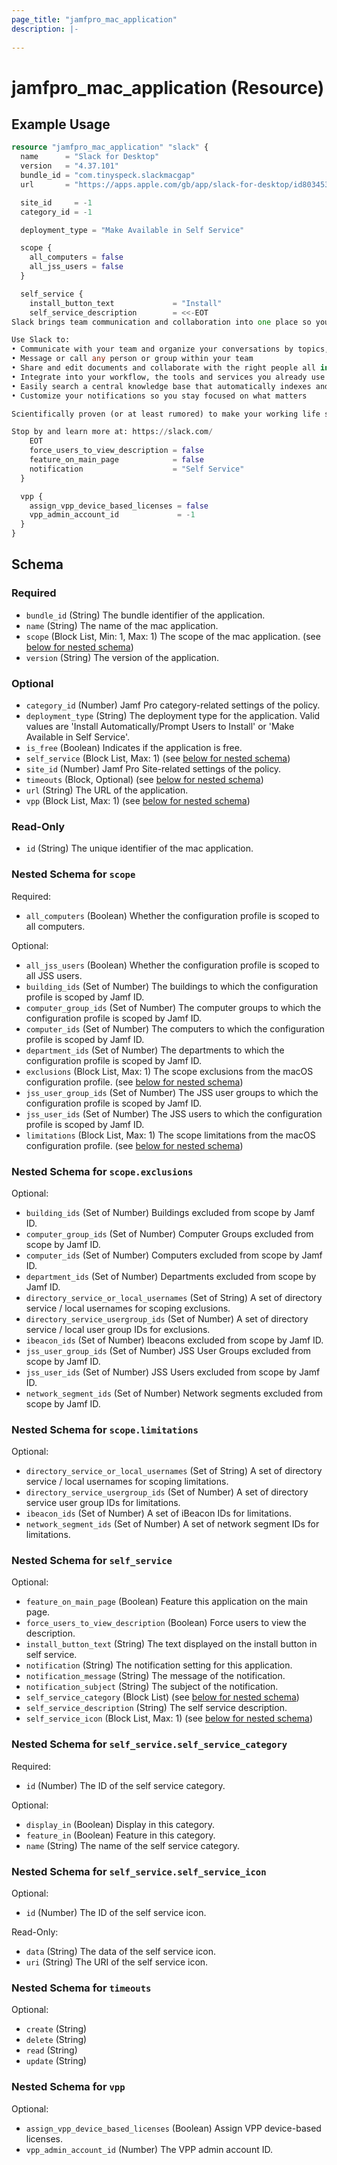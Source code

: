 ```yaml
---
page_title: "jamfpro_mac_application"
description: |-
  
---
```


# jamfpro_mac_application (Resource)


## Example Usage
```terraform
resource "jamfpro_mac_application" "slack" {
  name      = "Slack for Desktop"
  version   = "4.37.101"
  bundle_id = "com.tinyspeck.slackmacgap"
  url       = "https://apps.apple.com/gb/app/slack-for-desktop/id803453959?mt=12"

  site_id     = -1
  category_id = -1

  deployment_type = "Make Available in Self Service"

  scope {
    all_computers = false
    all_jss_users = false
  }

  self_service {
    install_button_text             = "Install"
    self_service_description        = <<-EOT
Slack brings team communication and collaboration into one place so you can get more work done, whether you belong to a large enterprise or a small business. Check off your to-do list and move your projects forward by bringing the right people, conversations, tools, and information you need together. Slack is available on any device, so you can find and access your team and your work, whether you're at your desk or on the go.

Use Slack to: 
• Communicate with your team and organize your conversations by topics, projects, or anything else that matters to your work
• Message or call any person or group within your team
• Share and edit documents and collaborate with the right people all in Slack 
• Integrate into your workflow, the tools and services you already use including Google Drive, Salesforce, Dropbox, Asana, Twitter, Zendesk, and more
• Easily search a central knowledge base that automatically indexes and archives your team's past conversations and files
• Customize your notifications so you stay focused on what matters

Scientifically proven (or at least rumored) to make your working life simpler, more pleasant, and more productive. We hope you'll give Slack a try.

Stop by and learn more at: https://slack.com/
    EOT
    force_users_to_view_description = false
    feature_on_main_page            = false
    notification                    = "Self Service"
  }

  vpp {
    assign_vpp_device_based_licenses = false
    vpp_admin_account_id             = -1
  }
}
```

<!-- schema generated by tfplugindocs -->
## Schema

### Required

- `bundle_id` (String) The bundle identifier of the application.
- `name` (String) The name of the mac application.
- `scope` (Block List, Min: 1, Max: 1) The scope of the mac application. (see [below for nested schema](#nestedblock--scope))
- `version` (String) The version of the application.

### Optional

- `category_id` (Number) Jamf Pro category-related settings of the policy.
- `deployment_type` (String) The deployment type for the application. Valid values are 'Install Automatically/Prompt Users to Install' or 'Make Available in Self Service'.
- `is_free` (Boolean) Indicates if the application is free.
- `self_service` (Block List, Max: 1) (see [below for nested schema](#nestedblock--self_service))
- `site_id` (Number) Jamf Pro Site-related settings of the policy.
- `timeouts` (Block, Optional) (see [below for nested schema](#nestedblock--timeouts))
- `url` (String) The URL of the application.
- `vpp` (Block List, Max: 1) (see [below for nested schema](#nestedblock--vpp))

### Read-Only

- `id` (String) The unique identifier of the mac application.

<a id="nestedblock--scope"></a>
### Nested Schema for `scope`

Required:

- `all_computers` (Boolean) Whether the configuration profile is scoped to all computers.

Optional:

- `all_jss_users` (Boolean) Whether the configuration profile is scoped to all JSS users.
- `building_ids` (Set of Number) The buildings to which the configuration profile is scoped by Jamf ID.
- `computer_group_ids` (Set of Number) The computer groups to which the configuration profile is scoped by Jamf ID.
- `computer_ids` (Set of Number) The computers to which the configuration profile is scoped by Jamf ID.
- `department_ids` (Set of Number) The departments to which the configuration profile is scoped by Jamf ID.
- `exclusions` (Block List, Max: 1) The scope exclusions from the macOS configuration profile. (see [below for nested schema](#nestedblock--scope--exclusions))
- `jss_user_group_ids` (Set of Number) The JSS user groups to which the configuration profile is scoped by Jamf ID.
- `jss_user_ids` (Set of Number) The JSS users to which the configuration profile is scoped by Jamf ID.
- `limitations` (Block List, Max: 1) The scope limitations from the macOS configuration profile. (see [below for nested schema](#nestedblock--scope--limitations))

<a id="nestedblock--scope--exclusions"></a>
### Nested Schema for `scope.exclusions`

Optional:

- `building_ids` (Set of Number) Buildings excluded from scope by Jamf ID.
- `computer_group_ids` (Set of Number) Computer Groups excluded from scope by Jamf ID.
- `computer_ids` (Set of Number) Computers excluded from scope by Jamf ID.
- `department_ids` (Set of Number) Departments excluded from scope by Jamf ID.
- `directory_service_or_local_usernames` (Set of String) A set of directory service / local usernames for scoping exclusions.
- `directory_service_usergroup_ids` (Set of Number) A set of directory service / local user group IDs for exclusions.
- `ibeacon_ids` (Set of Number) Ibeacons excluded from scope by Jamf ID.
- `jss_user_group_ids` (Set of Number) JSS User Groups excluded from scope by Jamf ID.
- `jss_user_ids` (Set of Number) JSS Users excluded from scope by Jamf ID.
- `network_segment_ids` (Set of Number) Network segments excluded from scope by Jamf ID.


<a id="nestedblock--scope--limitations"></a>
### Nested Schema for `scope.limitations`

Optional:

- `directory_service_or_local_usernames` (Set of String) A set of directory service / local usernames for scoping limitations.
- `directory_service_usergroup_ids` (Set of Number) A set of directory service user group IDs for limitations.
- `ibeacon_ids` (Set of Number) A set of iBeacon IDs for limitations.
- `network_segment_ids` (Set of Number) A set of network segment IDs for limitations.



<a id="nestedblock--self_service"></a>
### Nested Schema for `self_service`

Optional:

- `feature_on_main_page` (Boolean) Feature this application on the main page.
- `force_users_to_view_description` (Boolean) Force users to view the description.
- `install_button_text` (String) The text displayed on the install button in self service.
- `notification` (String) The notification setting for this application.
- `notification_message` (String) The message of the notification.
- `notification_subject` (String) The subject of the notification.
- `self_service_category` (Block List) (see [below for nested schema](#nestedblock--self_service--self_service_category))
- `self_service_description` (String) The self service description.
- `self_service_icon` (Block List, Max: 1) (see [below for nested schema](#nestedblock--self_service--self_service_icon))

<a id="nestedblock--self_service--self_service_category"></a>
### Nested Schema for `self_service.self_service_category`

Required:

- `id` (Number) The ID of the self service category.

Optional:

- `display_in` (Boolean) Display in this category.
- `feature_in` (Boolean) Feature in this category.
- `name` (String) The name of the self service category.


<a id="nestedblock--self_service--self_service_icon"></a>
### Nested Schema for `self_service.self_service_icon`

Optional:

- `id` (Number) The ID of the self service icon.

Read-Only:

- `data` (String) The data of the self service icon.
- `uri` (String) The URI of the self service icon.



<a id="nestedblock--timeouts"></a>
### Nested Schema for `timeouts`

Optional:

- `create` (String)
- `delete` (String)
- `read` (String)
- `update` (String)


<a id="nestedblock--vpp"></a>
### Nested Schema for `vpp`

Optional:

- `assign_vpp_device_based_licenses` (Boolean) Assign VPP device-based licenses.
- `vpp_admin_account_id` (Number) The VPP admin account ID.